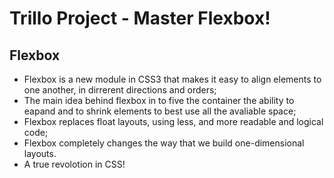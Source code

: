 # Trillo Project - Master Flexbox!

## Flexbox

- Flexbox is a new module in CSS3 that makes it easy to align elements to one another, in dirrerent directions and orders;
- The main idea behind flexbox in to five the container the ability to eapand and to shrink elements to best use all the avaliable space;
- Flexbox replaces float layouts, using less, and more readable and logical code;
- Flexbox completely changes the way that we build one-dimensional layouts.
- A true revolotion in CSS!
